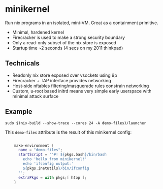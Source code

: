 # minikernel

Run nix programs in an isolated, mini-VM. Great as a containment primitive.

 * Minimal, hardened kernel
 * Firecracker is used to make a strong security boundary
 * Only a read-only subset of the nix store is exposed
 * Startup time ~2 seconds (4 secs on my 2011 thinkpad)

## Technicals

 * Readonly nix store exposed over vsockets using 9p
 * Firecracker + TAP interface provides networking
 * Host-side nftables filtering/masquerade rules constrain networking
 * Custom, u-root based initrd means very simple early userspace with minimal attack surface

## Example

```
sudo $(nix-build --show-trace --cores 24 -A demo-files)/launcher
```

This `demo-files` attribute is the result of this minikernel config:

```nix

    make-environment {
      name = "demo-files";
      startScript = ''#! ${pkgs.bash}/bin/bash
        echo 'hello from minikernel!'
        echo 'ifconfig output:'
        ${pkgs.inetutils}/bin/ifconfig
      '';
      extraPkgs = with pkgs;[ htop ];
    }
```
